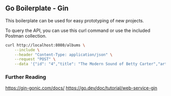 ## Go Boilerplate - Gin

This boilerplate can be used for easy prototyping of new projects.

To query the API, you can use this curl command or use the included Postman collection.

```sh
curl http://localhost:8080/albums \
    --include \
    --header "Content-Type: application/json" \
    --request "POST" \
    --data '{"id": "4","title": "The Modern Sound of Betty Carter","artist": "Betty Carter","price": 49.99}'
```

### Further Reading
https://gin-gonic.com/docs/
https://go.dev/doc/tutorial/web-service-gin
